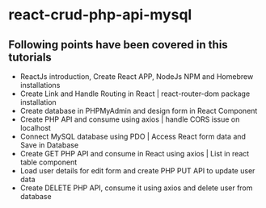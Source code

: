 # react-crud-php-api-mysql

## Following points have been covered in this tutorials

- ReactJs introduction, Create React APP, NodeJs NPM and Homebrew installations
- Create Link and Handle Routing in React | react-router-dom package installation
- Create database in PHPMyAdmin and design form in React Component
- Create PHP API and consume using axios | handle CORS issue on localhost
- Connect MySQL database using PDO | Access React form data and Save in Database
- Create GET PHP API and consume in React using axios | List in react table component
- Load user details for edit form and create PHP PUT API to update user data
- Create DELETE PHP API, consume it using axios and delete user from database
